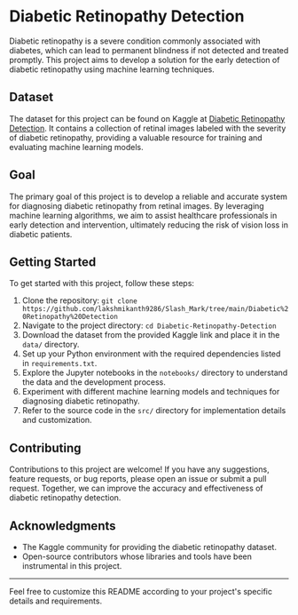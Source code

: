 # Diabetic Retinopathy Detection

Diabetic retinopathy is a severe condition commonly associated with diabetes, which can lead to permanent blindness if not detected and treated promptly. This project aims to develop a solution for the early detection of diabetic retinopathy using machine learning techniques.

## Dataset
The dataset for this project can be found on Kaggle at [Diabetic Retinopathy Detection](https://www.kaggle.com/c/diabetic-retinopathy-detection/data). It contains a collection of retinal images labeled with the severity of diabetic retinopathy, providing a valuable resource for training and evaluating machine learning models.

## Goal
The primary goal of this project is to develop a reliable and accurate system for diagnosing diabetic retinopathy from retinal images. By leveraging machine learning algorithms, we aim to assist healthcare professionals in early detection and intervention, ultimately reducing the risk of vision loss in diabetic patients.


## Getting Started
To get started with this project, follow these steps:
1. Clone the repository: `git clone https://github.com/lakshmikanth9286/Slash_Mark/tree/main/Diabetic%20Retinopathy%20Detection`
2. Navigate to the project directory: `cd Diabetic-Retinopathy-Detection`
3. Download the dataset from the provided Kaggle link and place it in the `data/` directory.
4. Set up your Python environment with the required dependencies listed in `requirements.txt`.
5. Explore the Jupyter notebooks in the `notebooks/` directory to understand the data and the development process.
6. Experiment with different machine learning models and techniques for diagnosing diabetic retinopathy.
7. Refer to the source code in the `src/` directory for implementation details and customization.

## Contributing
Contributions to this project are welcome! If you have any suggestions, feature requests, or bug reports, please open an issue or submit a pull request. Together, we can improve the accuracy and effectiveness of diabetic retinopathy detection.

## Acknowledgments
- The Kaggle community for providing the diabetic retinopathy dataset.
- Open-source contributors whose libraries and tools have been instrumental in this project.

---
Feel free to customize this README according to your project's specific details and requirements.
